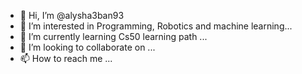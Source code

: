 - 👋 Hi, I’m @alysha3ban93
- 👀 I’m interested in Programming, Robotics and machine learning...
- 🌱 I’m currently learning Cs50 learning path ...
- 💞️ I’m looking to collaborate on ...
- 📫 How to reach me ...

<!---
alysha3ban93/alysha3ban93 is a ✨ special ✨ repository because its `README.md` (this file) appears on your GitHub profile.
You can click the Preview link to take a look at your changes.
--->

